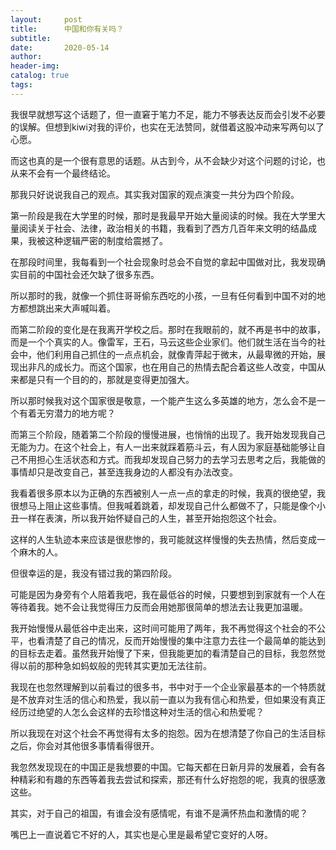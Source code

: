 ```yaml
---
layout:     post  
title:      中国和你有关吗？
subtitle:  
date:       2020-05-14
author:  
header-img: 
catalog: true  
tags:
---
```


我很早就想写这个话题了，但一直窘于笔力不足，能力不够表达反而会引发不必要的误解。但想到kiwi对我的评价，也实在无法赞同，就借着这股冲动来写两句以了心愿。

而这也真的是一个很有意思的话题。从古到今，从不会缺少对这个问题的讨论，也从来不会有一个最终结论。

那我只好说说我自己的观点。其实我对国家的观点演变一共分为四个阶段。

第一阶段是我在大学里的时候，那时是我最早开始大量阅读的时候。我在大学里大量阅读关于社会、法律，政治相关的书籍，我看到了西方几百年来文明的结晶成果，我被这种逻辑严密的制度给震撼了。

在那段时间里，我每看到一个社会现象时总会不自觉的拿起中国做对比，我发现确实目前的中国社会还欠缺了很多东西。

所以那时的我，就像一个抓住哥哥偷东西吃的小孩，一旦有任何看到中国不对的地方都想跳出来大声喊叫着。

而第二阶段的变化是在我离开学校之后。那时在我眼前的，就不再是书中的故事，而是一个个真实的人。像雷军，王石，马云这些企业家们。他们就生活在当今的社会中，他们利用自己抓住的一点点机会，就像青萍起于微末，从最卑微的开始，展现出非凡的成长力。而这个国家，也在用自己的热情去配合着这些人改变，中国从来都是只有一个目的的，那就是变得更加强大。

所以那时候我对这个国家很是敬意，一个能产生这么多英雄的地方，怎么会不是一个有着无穷潜力的地方呢？

而第三个阶段，随着第二个阶段的慢慢进展，也悄悄的出现了。我开始发现我自己无能为力。在这个社会上，有人一出来就踩着筋斗云，有人因为家庭基础能够让自己不用担心生活状态和方式。而我却发现自己努力的去学习去思考之后，我能做的事情却只是改变自己，甚至连我身边的人都没有办法改变。

我看着很多原本以为正确的东西被别人一点一点的拿走的时候，我真的很绝望，我很想马上阻止这些事情。但我喊着跳着，却发现自己什么都做不了，只能是像个小丑一样在表演，所以我开始怀疑自己的人生，甚至开始抱怨这个社会。

这样的人生轨迹本来应该是很悲惨的，我可能就这样慢慢的失去热情，然后变成一个麻木的人。

但很幸运的是，我没有错过我的第四阶段。

可能是因为身旁有个人陪着我吧，我在最低谷的时候，只要想到到家就有一个人在等待着我。她不会让我觉得压力反而会用她那很简单的想法去让我更加温暖。

我开始慢慢从最低谷中走出来，这时间可能用了两年，我不再觉得这个社会的不公平，也看清楚了自己的情况，反而开始慢慢的集中注意力去往一个最简单的能达到的目标去走着。虽然我开始慢了下来，但我能更加的看清楚自己的目标，我忽然觉得以前的那种急如蚂蚁般的兜转其实更加无法往前。

我现在也忽然理解到以前看过的很多书，书中对于一个企业家最基本的一个特质就是不放弃对生活的信心和热爱，我以前一直以为我有信心和热爱，但如果没有真正经历过绝望的人怎么会这样的去珍惜这种对生活的信心和热爱呢？

所以我现在对这个社会不再觉得有太多的抱怨。因为在想清楚了你自己的生活目标之后，你会对其他很多事情看得很开。

我忽然发现现在的中国正是我想要的中国。它每天都在日新月异的发展着，会有各种精彩和有趣的东西等着我去尝试和探索，那还有什么好抱怨的呢，我真的很感激这些。

其实，对于自己的祖国，有谁会没有感情呢，有谁不是满怀热血和激情的呢？

嘴巴上一直说着它不好的人，其实也是心里是最希望它变好的人呀。

